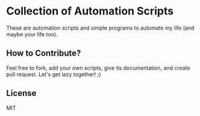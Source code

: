 # Collection of Automation Scripts

These are automation scripts and simple programs to automate my life (and maybe your life too).

## How to Contribute?

Feel free to fork, add your own scripts, give its documentation, and create pull request. Let's get lazy together! ;)

## License

MIT
